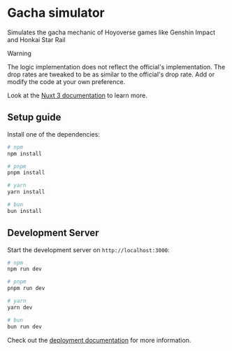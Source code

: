# Gacha simulator

Simulates the gacha mechanic of Hoyoverse games like Genshin Impact and Honkai Star Rail

> [!WARNING]
> The logic implementation does not reflect the official's implementation. The drop rates are tweaked to be as similar to the official's drop rate. Add or modify the code at your own preference.

Look at the [Nuxt 3 documentation](https://nuxt.com/docs/getting-started/introduction) to learn more.

## Setup guide

Install one of the dependencies:

```bash
# npm
npm install

# pnpm
pnpm install

# yarn
yarn install

# bun
bun install
```

## Development Server

Start the development server on `http://localhost:3000`:

```bash
# npm
npm run dev

# pnpm
pnpm run dev

# yarn
yarn dev

# bun
bun run dev
```

Check out the [deployment documentation](https://nuxt.com/docs/getting-started/deployment) for more information.
